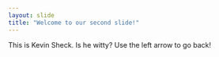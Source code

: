 ```yaml
---
layout: slide
title: "Welcome to our second slide!"
---
```

This is Kevin Sheck. Is he witty?
Use the left arrow to go back!
